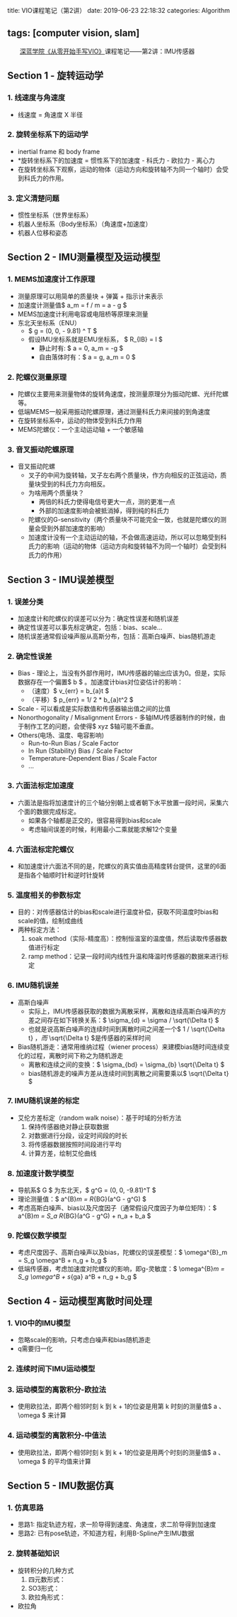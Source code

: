 title: VIO课程笔记（第2讲）
date: 2019-06-23 22:18:32
categories: Algorithm

tags: [computer vision, slam]
---
　　[深蓝学院《从零开始手写VIO》](http://www.shenlanxueyuan.com/course/160)课程笔记——第2讲：IMU传感器
<!-- more -->
## Section 1 - 旋转运动学

### 1. 线速度与角速度

- 线速度 = 角速度 X 半径

### 2. 旋转坐标系下的运动学

- inertial frame 和 body frame
- *旋转坐标系下的加速度 = 惯性系下的加速度 - 科氏力 - 欧拉力 - 离心力
- 在旋转坐标系下观察，运动的物体（运动方向和旋转轴不为同一个轴时）会受到科氏力的作用。

### 3. 定义清楚问题

- 惯性坐标系（世界坐标系）
- 机器人坐标系（Body坐标系）（角速度+加速度）
- 机器人位移和姿态

## Section 2 - IMU测量模型及运动模型

### 1. MEMS加速度计工作原理

- 测量原理可以用简单的质量块 + 弹簧 + 指示计来表示
- 加速度计测量值$ a_m = f / m = a - g $
- MEMS加速度计利用电容或电阻桥等原理来测量
- 东北天坐标系（ENU）
  - $ g = (0, 0, - 9.81) ^ T $
  - 假设IMU坐标系就是EMU坐标系， $ R_{IB} = I $
    - 静止时有: $ a = 0, a_m = -g $
    - 自由落体时有：$ a = g, a_m = 0 $

### 2. 陀螺仪测量原理

- 陀螺仪主要用来测量物体的旋转角速度，按测量原理分为振动陀螺、光纤陀螺等。
- 低端MEMS一般采用振动陀螺原理，通过测量科氏力来间接的到角速度
- 在旋转坐标系中，运动的物体受到科氏力作用
- MEMS陀螺仪：一个主动运动轴 + 一个敏感轴

### 3. 音叉振动陀螺原理

- 音叉振动陀螺
  - 叉子的中间为旋转轴，叉子左右两个质量块，作方向相反的正弦运动，质量块受到的科氏力方向相反。
  - 为啥用两个质量块？
    - 两倍的科氏力使得电信号更大一点，测的更准一点
    - 外部的加速度影响会被抵消掉，得到纯的科氏力
  - 陀螺仪的G-sensitivity（两个质量块不可能完全一致，也就是陀螺仪的测量会受到外部加速度的影响）
  - 加速度计没有一个主动运动的轴，不会做高速运动，所以可以忽略受到科氏力的影响（运动的物体（运动方向和旋转轴不为同一个轴时）会受到科氏力的作用）

## Section 3 - IMU误差模型

### 1. 误差分类

- 加速度计和陀螺仪的误差可以分为：确定性误差和随机误差
- 确定性误差可以事先标定确定，包括：bias、scale...
- 随机误差通常假设噪声服从高斯分布，包括：高斯白噪声、bias随机游走

### 2. 确定性误差

- Bias - 理论上，当没有外部作用时，IMU传感器的输出应该为0。但是，实际数据存在一个偏置$ b $ 。加速度计bias对位姿估计的影响：
  - （速度）$ v_{err} = b_{a}t $
  - （平移）$ p_{err} = 1/ 2 * b_{a}t^2 $
- Scale - 可以看成是实际数值和传感器输出值之间的比值
- Nonorthogonality / Misalignment Errors - 多轴IMU传感器制作的时候，由于制作工艺的问题，会使得$ xyz $轴可能不垂直。
- Others(电场、温度、电容影响)
  - Run-to-Run Bias / Scale Factor
  - In Run (Stability) Bias / Scale Factor
  - Temperature-Dependent Bias / Scale Factor
  - ...

### 3. 六面法标定加速度

- 六面法是指将加速度计的三个轴分别朝上或者朝下水平放置一段时间，采集六个面的数据完成标定。
  - 如果各个轴都是正交的，很容易得到bias和scale
  - 考虑轴间误差的时候，利用最小二乘就能求解12个变量

### 4. 六面法标定陀螺仪

- 和加速度计六面法不同的是，陀螺仪的真实值由高精度转台提供，这里的6面是指各个轴顺时针和逆时针旋转

### 5. 温度相关的参数标定

- 目的：对传感器估计的bias和scale进行温度补偿，获取不同温度时bias和scale的值，绘制成曲线
- 两种标定方法：
  1. soak method（实际-精度高）：控制恒温室的温度值，然后读取传感器数值进行标定
  2. ramp method：记录一段时间内线性升温和降温时传感器的数据来进行标定

### 6. IMU随机误差

- 高斯白噪声
  - 实际上，IMU传感器获取的数据为离散采样，离散和连续高斯白噪声的方差之间存在如下转换关系：$ \sigma_{d} = \sigma / \sqrt{\Delta t} $
  - 也就是说高斯白噪声的连续时间到离散时间之间差一个$ 1 / \sqrt{\Delta t} $，而$ \sqrt{\Delta t} $是传感器的采样时间
- Bias随机游走：通常用维纳过程（wiener process）来建模bias随时间连续变化的过程，离散时间下称之为随机游走
  - 离散和连续之间的变换：$ \sigma_{bd} = \sigma_{b} \sqrt{\Delta t} $
  - bias随机游走的噪声方差从连续时间到离散之间需要乘以$ \sqrt{\Delta t} $

### 7. IMU随机误差的标定

- 艾伦方差标定（random walk noise）：基于时域的分析方法
  1. 保持传感器绝对静止获取数据
  2. 对数据进行分段，设定时间段的时长
  3. 将传感器数据按照时间段进行平均
  4. 计算方差，绘制艾伦曲线

### 8. 加速度计数学模型

- 导航系$ G $ 为东北天，$ g^G = (0, 0, -9.81)^T $
- 理论测量值：$ a^{B}_m = R_{BG}(a^G - g^G) $
- 考虑高斯白噪声、bias以及尺度因子（通常假设尺度因子为单位矩阵）：$ a^{B}_m = S_a R_{BG}(a^G - g^G) + n_a + b_a $

### 9. 陀螺仪数学模型

- 考虑尺度因子、高斯白噪声以及bias，陀螺仪的误差模型：$ \omega^{B}_m = S_g \omega^B + n_g + b_g $
- 低端传感器，考虑加速度对陀螺仪的影响，即g-灵敏度：$ \omega^{B}_m = S_g \omega^B + s_{ga} a^B + n_g + b_g $

## Section 4 - 运动模型离散时间处理

### 1. VIO中的IMU模型

- 忽略scale的影响，只考虑白噪声和bias随机游走
- q需要归一化

### 2. 连续时间下IMU运动模型

### 3. 运动模型的离散积分-欧拉法

- 使用欧拉法，即两个相邻时刻 k 到 k + 1的位姿是用第 k 时刻的测量值$ a $、$ \omega $ 来计算

### 4. 运动模型的离散积分-中值法

- 使用欧拉法，即两个相邻时刻 k 到 k + 1的位姿是用两个时刻的测量值$ a $、$ \omega $ 的平均值来计算

## Section 5 - IMU数据仿真

### 1. 仿真思路

- 思路1: 指定轨迹方程，求一阶导得到速度、角速度，求二阶导得到加速度
- 思路2: 已有pose轨迹，不知道方程，利用B-Spline产生IMU数据

### 2. 旋转基础知识

- 旋转积分的几种方式
  1. 四元数形式：
  2. SO3形式：
  3. 欧拉角形式：
- 欧拉角